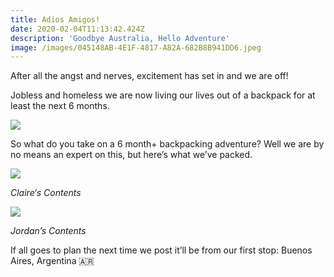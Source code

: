 ```yaml
---
title: Adios Amigos!
date: 2020-02-04T11:13:42.424Z
description: 'Goodbye Australia, Hello Adventure'
image: /images/045148AB-4E1F-4817-A82A-682B8B941DD6.jpeg
---
```

After all the angst and nerves, excitement has set in and we are off! 

Jobless and homeless we are now living our lives out of a backpack for at least the next 6 months.

![](/images/E67DCB99-AB75-4375-A711-BD8CBC77B0BB.jpeg)

So what do you take on a 6 month+ backpacking adventure? Well we are by no means an expert on this, but here’s what we’ve packed. 

![](/images/6349B8B1-9566-4FD8-9E7B-464BE80CCBE4.jpeg)

*Claire‘s Contents*

![](/images/73996BD4-0090-4F87-B5A1-0DCEF70244CC.jpeg)

*Jordan’s Contents*

If all goes to plan the next time we post it’ll be from our first stop: Buenos Aires, Argentina 🇦🇷
